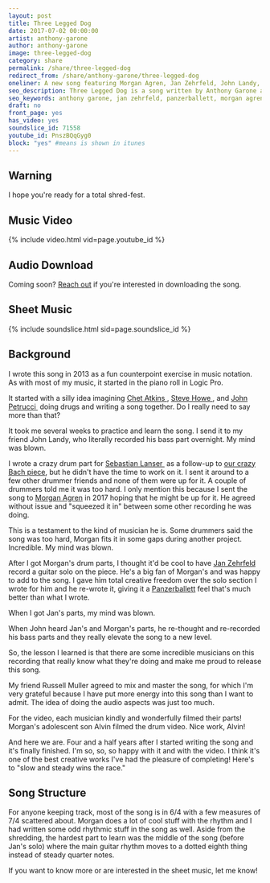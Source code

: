 ```yaml
---
layout: post
title: Three Legged Dog
date: 2017-07-02 00:00:00
artist: anthony-garone
author: anthony-garone
image: three-legged-dog
category: share
permalink: /share/three-legged-dog
redirect_from: /share/anthony-garone/three-legged-dog
oneliner: A new song featuring Morgan Agren, Jan Zehrfeld, John Landy, and Anthony Garone.
seo_description: Three Legged Dog is a song written by Anthony Garone and Jan Zehrfeld.
seo_keywords: anthony garone, jan zehrfeld, panzerballett, morgan agren, mats morgan, john landy, russell muller, alvin agren
draft: no
front_page: yes
has_video: yes
soundslice_id: 71558
youtube_id: PnszBQqGyg0
block: "yes" #means is shown in itunes
---
```

## Warning

I hope you're ready for a total shred-fest.

## Music Video

{% include video.html vid=page.youtube_id %}

## Audio Download

Coming soon? [Reach out](/contact) if you're interested in downloading the song.

## Sheet Music

{% include soundslice.html sid=page.soundslice_id %}

## Background

I wrote this song in 2013 as a fun counterpoint exercise in music notation. As with most of my music, it started in the piano roll in Logic Pro.

It started with a silly idea imagining [Chet Atkins&nbsp;<i class="non-mwm fab fa-wikipedia-w" aria-hidden="true"></i>](https://en.wikipedia.org/wiki/Chet_Atkins), [Steve Howe&nbsp;<i class="non-mwm fab fa-wikipedia-w" aria-hidden="true"></i>](https://en.wikipedia.org/wiki/Steve_Howe), and [John Petrucci&nbsp;<i class="non-mwm fab fa-wikipedia-w" aria-hidden="true"></i>](https://en.wikipedia.org/wiki/John_Petrucci) doing drugs and writing a song together. Do I really need to say more than that?

It took me several weeks to practice and learn the song. I send it to my friend John Landy, who literally recorded his bass part overnight. My mind was blown.

I wrote a crazy drum part for [Sebastian Lanser&nbsp;<i class="non-mwm fa fa-facebook" aria-hidden="true"></i>](https://www.facebook.com/sebastianlanserofficial) as a follow-up to [our crazy Bach piece](/share/bwv-1060r-mov-1), but he didn't have the time to work on it. I sent it around to a few other drummer friends and none of them were up for it. A couple of drummers told me it was too hard. I only mention this because I sent the song to [Morgan Agren](/interview/morgan-agren) in 2017 hoping that he might be up for it. He agreed without issue and "squeezed it in" between some other recording he was doing.

This is a testament to the kind of musician he is. Some drummers said the song was too hard, Morgan fits it in some gaps during another project. Incredible. My mind was blown.

After I got Morgan's drum parts, I thought it'd be cool to have [Jan Zehrfeld](/interview/jan-zehrfeld) record a guitar solo on the piece. He's a big fan of Morgan's and was happy to add to the song. I gave him total creative freedom over the solo section I wrote for him and he re-wrote it, giving it a [Panzerballett](/discover/panzerballett) feel that's much better than what I wrote.

When I got Jan's parts, my mind was blown.

When John heard Jan's and Morgan's parts, he re-thought and re-recorded his bass parts and they really elevate the song to a new level.

So, the lesson I learned is that there are some incredible musicians on this recording that really know what they're doing and make me proud to release this song.

My friend Russell Muller agreed to mix and master the song, for which I'm very grateful because I have put more energy into this song than I want to admit. The idea of doing the audio aspects was just too much.

For the video, each musician kindly and wonderfully filmed their parts! Morgan's adolescent son Alvin filmed the drum video. Nice work, Alvin!

And here we are. Four and a half years after I started writing the song and it's finally finished. I'm so, so, so happy with it and with the video. I think it's one of the best creative works I've had the pleasure of completing! Here's to "slow and steady wins the race."

## Song Structure

For anyone keeping track, most of the song is in 6/4 with a few measures of 7/4 scattered about. Morgan does a lot of cool stuff with the rhythm and I had written some odd rhythmic stuff in the song as well. Aside from the shredding, the hardest part to learn was the middle of the song (before Jan's solo) where the main guitar rhythm moves to a dotted eighth thing instead of steady quarter notes.

If you want to know more or are interested in the sheet music, let me know!

